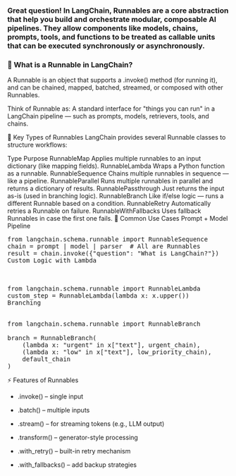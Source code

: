 ### Great question! In LangChain, Runnables are a core abstraction that help you build and orchestrate modular, composable AI pipelines. They allow components like models, chains, prompts, tools, and functions to be treated as callable units that can be executed synchronously or asynchronously.

### 🔁 What is a Runnable in LangChain?
A Runnable is an object that supports a .invoke() method (for running it), and can be chained, mapped, batched, streamed, or composed with other Runnables.

Think of Runnable as: A standard interface for "things you can run" in a LangChain pipeline — such as prompts, models, retrievers, tools, and chains.

🔧 Key Types of Runnables
LangChain provides several Runnable classes to structure workflows:

Type	Purpose
RunnableMap	Applies multiple runnables to an input dictionary (like mapping fields).
RunnableLambda	Wraps a Python function as a runnable.
RunnableSequence	Chains multiple runnables in sequence — like a pipeline.
RunnableParallel	Runs multiple runnables in parallel and returns a dictionary of results.
RunnablePassthrough	Just returns the input as-is (used in branching logic).
RunnableBranch	Like if/else logic — runs a different Runnable based on a condition.
RunnableRetry	Automatically retries a Runnable on failure.
RunnableWithFallbacks	Uses fallback Runnables in case the first one fails.
🔗 Common Use Cases
Prompt + Model Pipeline

<pre>
from langchain.schema.runnable import RunnableSequence
chain = prompt | model | parser  # All are Runnables
result = chain.invoke({"question": "What is LangChain?"})
Custom Logic with Lambda



from langchain.schema.runnable import RunnableLambda
custom_step = RunnableLambda(lambda x: x.upper())
Branching


from langchain.schema.runnable import RunnableBranch

branch = RunnableBranch(
    (lambda x: "urgent" in x["text"], urgent_chain),
    (lambda x: "low" in x["text"], low_priority_chain),
    default_chain
)</pre>
⚡️ Features of Runnables
 - .invoke() – single input

- .batch() – multiple inputs

- .stream() – for streaming tokens (e.g., LLM output)

- .transform() – generator-style processing

- .with_retry() – built-in retry mechanism

- .with_fallbacks() – add backup strategies

